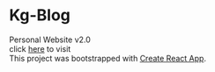 # Kg-Blog

Personal Website v2.0  
click [here](http://www.kgshino.com) to visit  
This project was bootstrapped with [Create React App](https://github.com/facebook/create-react-app).
